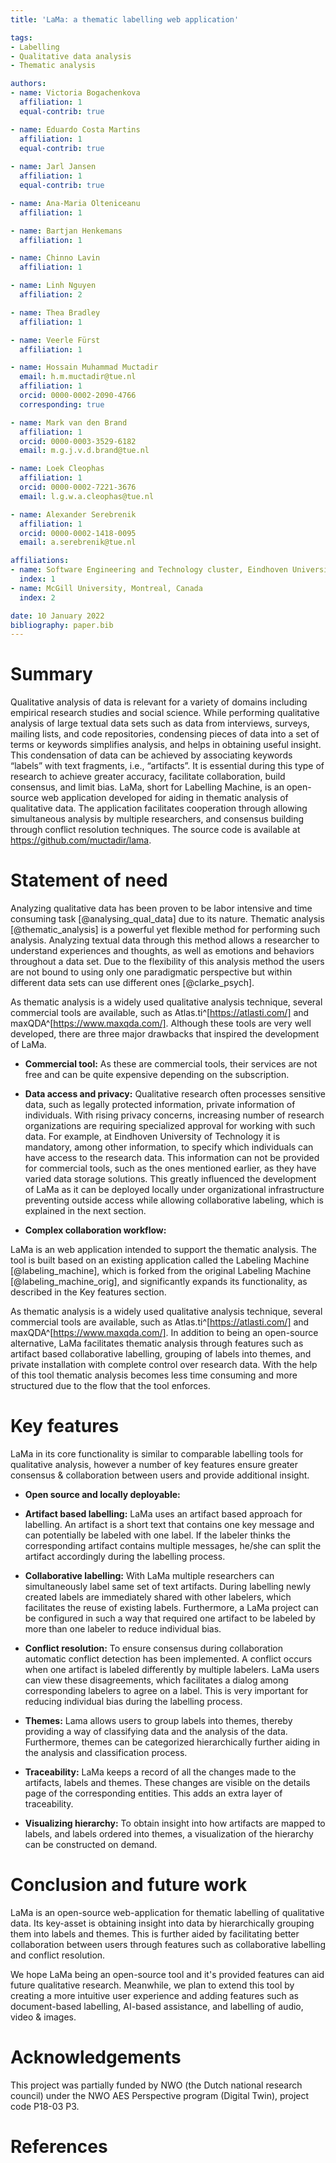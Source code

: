 ```yaml
---
title: 'LaMa: a thematic labelling web application'

tags:
- Labelling
- Qualitative data analysis
- Thematic analysis

authors:
- name: Victoria Bogachenkova 
  affiliation: 1
  equal-contrib: true

- name: Eduardo Costa Martins 
  affiliation: 1
  equal-contrib: true
  
- name: Jarl Jansen 
  affiliation: 1
  equal-contrib: true

- name: Ana-Maria Olteniceanu
  affiliation: 1

- name: Bartjan Henkemans 
  affiliation: 1

- name: Chinno Lavin
  affiliation: 1

- name: Linh Nguyen
  affiliation: 2

- name: Thea Bradley 
  affiliation: 1

- name: Veerle Fürst
  affiliation: 1

- name: Hossain Muhammad Muctadir
  email: h.m.muctadir@tue.nl
  affiliation: 1
  orcid: 0000-0002-2090-4766
  corresponding: true

- name: Mark van den Brand
  affiliation: 1
  orcid: 0000-0003-3529-6182
  email: m.g.j.v.d.brand@tue.nl

- name: Loek Cleophas
  affiliation: 1
  orcid: 0000-0002-7221-3676
  email: l.g.w.a.cleophas@tue.nl

- name: Alexander Serebrenik
  affiliation: 1
  orcid: 0000-0002-1418-0095
  email: a.serebrenik@tue.nl

affiliations:
- name: Software Engineering and Technology cluster, Eindhoven University of Technology, Eindhoven, The Netherlands
  index: 1
- name: McGill University, Montreal, Canada
  index: 2

date: 10 January 2022
bibliography: paper.bib
---
```


# Summary

Qualitative analysis of data is relevant for a variety of domains including empirical research studies and social science. While performing qualitative analysis of large textual data sets such as data from interviews, surveys, mailing lists, and code repositories, condensing pieces of data into a set of terms or keywords simplifies analysis, and helps in obtaining useful insight. This condensation of data can be achieved by associating keywords “labels” with text fragments, i.e., “artifacts”. It is essential during this type of research to achieve greater accuracy, facilitate collaboration, build consensus, and limit bias. LaMa, short for Labelling Machine, is an open-source web application developed for aiding in thematic analysis of qualitative data. The application facilitates cooperation through allowing simultaneous analysis by multiple researchers, and consensus building through conflict resolution techniques. The source code is available at <https://github.com/muctadir/lama>.

# Statement of need

Analyzing qualitative data has been proven to be labor intensive and time consuming task [@analysing_qual_data] due to its nature. Thematic analysis [@thematic_analysis] is a powerful yet flexible method for performing such analysis. Analyzing textual data through this method allows a researcher to understand experiences and thoughts, as well as emotions and behaviors throughout a data set. Due to the flexibility of this analysis method the users are not bound to using only one paradigmatic perspective but within different data sets can use different ones [@clarke_psych].

As thematic analysis is a widely used qualitative analysis technique, several commercial tools are available, such as Atlas.ti^[https://atlasti.com/] and maxQDA^[https://www.maxqda.com/]. Although these tools are very well developed, there are three major drawbacks that inspired the development of LaMa.

- __Commercial tool:__ As these are commercial tools, their services are not free and can be quite expensive depending on the subscription.

- __Data access and privacy:__ Qualitative research often processes sensitive data, such as legally protected information, private information of individuals. With rising privacy concerns, increasing number of research organizations are requiring specialized approval for working with such data. For example, at Eindhoven University of Technology it is mandatory, among other information, to specify which individuals can have access to the research data. This information can not be provided for commercial tools, such as the ones mentioned earlier, as they have varied data storage solutions. This greatly influenced the development of LaMa as it can be deployed locally under organizational infrastructure preventing outside access while allowing collaborative labeling, which is explained in the next section.

- __Complex collaboration workflow:__ 

LaMa is an web application intended to support the thematic analysis. The tool is built based on an existing application called the Labeling Machine [@labeling_machine], which is forked from the original Labeling Machine [@labeling_machine_orig], and significantly expands its functionality, as described in the Key features section.

As thematic analysis is a widely used qualitative analysis technique, several commercial tools are available, such as Atlas.ti^[https://atlasti.com/] and maxQDA^[https://www.maxqda.com/]. In addition to being an open-source alternative, LaMa facilitates thematic analysis through features such as artifact based collaborative labelling, grouping of labels into themes, and private installation with complete control over research data. With the help of this tool thematic analysis becomes less time consuming and more structured due to the flow that the tool enforces.

# Key features

LaMa in its core functionality is similar to comparable labelling tools for qualitative analysis, however a number of key features ensure greater consensus & collaboration between users and provide additional insight.

- __Open source and locally deployable:__

- __Artifact based labelling:__ LaMa uses an artifact based approach for labelling. An artifact is a short text that contains one key message and can potentially be labeled with one label. If the labeler thinks the corresponding artifact contains multiple messages, he/she can split the artifact accordingly during the labelling process.

- __Collaborative labelling:__ With LaMa multiple researchers can simultaneously label same set of text artifacts. During labelling newly created labels are immediately shared with other labelers, which facilitates the reuse of existing labels. Furthermore, a LaMa project can be configured in such a way that required one artifact to be labeled by more than one labeler to reduce individual bias.

- __Conflict resolution:__ To ensure consensus during collaboration automatic conflict detection has been implemented. A conflict occurs when one artifact is labeled differently by multiple labelers. LaMa users can view these disagreements, which facilitates a dialog among corresponding labelers to agree on a label. This is very important for reducing individual bias during the labelling process.

- __Themes:__ Lama allows users to group labels into themes, thereby providing a way of classifying data and the analysis of the data. Furthermore, themes can be categorized hierarchically further aiding in the analysis and classification process.

- __Traceability:__ LaMa keeps a record of all the changes made to the artifacts, labels and themes. These changes are visible on the details page of the corresponding entities. This adds an extra layer of traceability.

- __Visualizing hierarchy:__ To obtain insight into how artifacts are mapped to labels, and labels ordered into themes, a visualization of the hierarchy can be constructed on demand.

# Conclusion and future work

LaMa is an open-source web-application for thematic labelling of qualitative data. Its key-asset is obtaining insight into data by hierarchically grouping them into labels and themes. This is further aided by facilitating better collaboration between users through features such as collaborative labelling and conflict resolution.

We hope LaMa being an open-source tool and it's provided features can aid future qualitative research. Meanwhile, we plan to extend this tool by creating a more intuitive user experience and adding features such as document-based labelling, AI-based assistance, and labelling of audio, video & images.

# Acknowledgements

This project was partially funded by NWO (the Dutch national research council) under the NWO AES Perspective program (Digital Twin), project code P18-03 P3.

# References